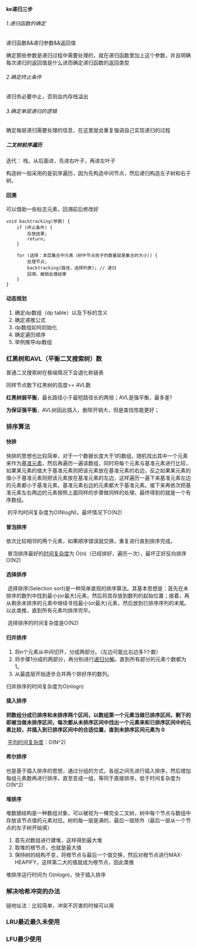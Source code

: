 #### ke递归三步

###### 1.递归函数的确定

递归函数&&递归参数&&返回值

确定那些参数是递归过程中需要处理的，就在递归函数里加上这个参数，并且明确每次递归的返回值是什么进而确定递归函数的返回类型

###### 2.确定终止条件

递归务必要中止，否则会内存栈溢出

###### 3.确定单层递归的逻辑

确定每层递归需要处理的信息，在这里就会重复强调自己实现递归的过程

##### 二叉树前序遍历

迭代： 栈，从后面进，先进右叶子，再进左叶子





构造树一般采用的是前序遍历，因为先构造中间节点，然后递归构造左子树和右子树。

#### 回溯

可以借助一些标志元素，回溯前后修改好

```
void backtracking(参数) {
    if (终止条件) {
        存放结果;
        return;
    }

    for (选择：本层集合中元素（树中节点孩子的数量就是集合的大小）) {
        处理节点;
        backtracking(路径，选择列表); // 递归
        回溯，撤销处理结果
    }
}
```



#### 动态规划

1. 确定dp数组（dp table）以及下标的含义
2. 确定递推公式
3. dp数组如何初始化
4. 确定遍历顺序
5. 举例推导dp数组

### 红黑树和AVL（平衡二叉搜索树）数

普通二叉搜索树在极端情况下会退化称链表

同样节点数下红黑树的高度>= AVL数

**红黑树弱平衡**，最长路径小于最短路径长的两倍；AVL是强平衡，最多差1

**为保证强平衡**，AVL树因此插入、删除开销大，但是查找性能更好；

### 排序算法

#### 快排

​		快排的思想也比较简单，对于一个数据长度大于1的数组，随机找出其中一个元素来作为[基准元素](https://www.zhihu.com/search?q=基准元素&search_source=Entity&hybrid_search_source=Entity&hybrid_search_extra={"sourceType"%3A"article"%2C"sourceId"%3A"39789468"})，然后再遍历一遍该数组，同时将每个元素与基准元素进行比较，如果某元素的值大于基准元素则把该元素放在基准元素的右边，反之如果某元素的值小于基准元素则把该元素放在基准元素的左边，这样遍历一遍下来基准元素左边的元素都小于基准元素，基准元素右边的元素都大于基准元素。接下来再依次把基准元素左右两边的元素按照上面同样的步骤做同样的处理，最终得到的就是一个有序数组。

​		的平均时间复杂度为O(NlogN)。最坏情况下O(N2) 

#### 冒泡排序

​		依次比较相邻的两个元素，如果顺序错误就交换，重复进行直到排序完成。

​		冒泡排序最好的[时间复杂度](https://link.zhihu.com/?target=https%3A//baike.baidu.com/item/%E6%97%B6%E9%97%B4%E5%A4%8D%E6%9D%82%E5%BA%A6)为 O(n)（已经排好，遍历一次），最坏正好反向排序O(N2)

#### 选择排序

​		选择排序(Selection sort)是一种简单直观的排序算法。其基本思想是：首先在未排序的数列中找到最小(or最大)元素，然后将其存放到数列的起始位置；接着，再从剩余未排序的元素中继续寻找最小(or最大)元素，然后放到已排序序列的末尾。以此类推，直到所有元素均排序完毕。

​		选择排序的时间复杂度是O(N2)

#### 归并排序

1. 将n个元素从中间切开，分成两部分。（左边可能比右边多1个数）
2. 将步骤1分成的两部分，再分别进行[递归分解](https://www.zhihu.com/search?q=递归分解&search_source=Entity&hybrid_search_source=Entity&hybrid_search_extra={"sourceType"%3A"article"%2C"sourceId"%3A"36075856"})。直到所有部分的元素个数都为1。
3. 从最底层开始逐步合并两个排好序的数列。

归并排序的时间复杂度为O(nlogn)

#### 插入排序

​		**把数组分成已排序和未排序两个区间，以数组第一个元素当做已排序区间，剩下的即被当做未排序区间，每次都从未排序区间中找出一个元素来和已排序区间中的元素比较，并插入到已排序区间中的合适位置，直到未排序区间元素为 0** 

​		[平均时间复杂度](https://www.zhihu.com/search?q=平均时间复杂度&search_source=Entity&hybrid_search_source=Entity&hybrid_search_extra={"sourceType"%3A"article"%2C"sourceId"%3A"122293204"})：O(N^2)

#### 希尔排序

​		也是基于插入排序的思想，通过分组的方式，各组之间先进行插入排序，然后增加每组元素数再进行排序，直至变成一组，等同于直接排序。低于时间复杂度为O(N^2)

#### 堆排序

​		堆数据结构是一种数组对象，可以被视为一棵完全二叉树，树中每个节点与数组中存放该节点值的元素对应。树的每一层是满的，最后一层除外（最后一层从一个节点的左子树开始填）

1. 首先对数组进行建堆，这样得到最大堆
2. 取堆的根节点，也就是最大值
3. 保持树的结构不变，将根节点与最后一个值交换，然后对根节点进行MAX-HEAPIFY，这样第二大的值就成为根节点，因此类推

堆排序运行时间为 O(nlogn)，快于插入排序

### 解决哈希冲突的办法

链地址法：比较简单，冲突不厉害的时候可以用

### LRU最近最久未使用

### LFU最少使用
